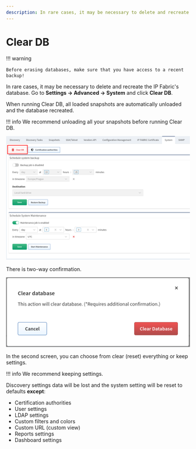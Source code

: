 ```yaml
---
description: In rare cases, it may be necessary to delete and recreate the IP Fabric's database.
---
```


# Clear DB

!!! warning

    Before erasing databases, make sure that you have access to a recent backup!

In rare cases, it may be necessary to delete and recreate the IP
Fabric's database. Go to **Settings → Advanced → System** and click
**Clear DB**.

When running Clear DB, all loaded snapshots are automatically unloaded
and the database recreated.

!!! info
    We recommend unloading all your snapshots before running Clear DB.

![ClearDB](2828599305.png)

There is two-way confirmation.

![Confirmation](2829352961.png)

In the second screen, you can choose from clear (reset) everything or
keep settings.

!!! info
    We recommend keeping settings.

Discovery settings data will be lost and the system setting will be
reset to defaults **except**:

- Certification authorities
- User settings
- LDAP settings
- Custom filters and colors
- Custom URL (custom view)
- Reports settings
- Dashboard settings
